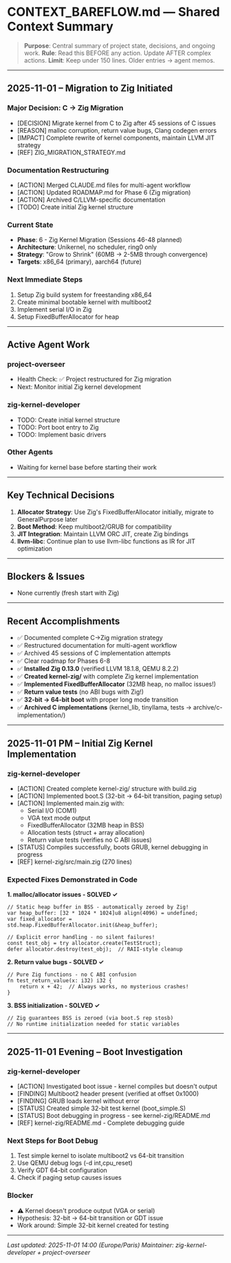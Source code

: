 # CONTEXT_BAREFLOW.md — Shared Context Summary

> **Purpose**: Central summary of project state, decisions, and ongoing work.
> **Rule**: Read this BEFORE any action. Update AFTER complex actions.
> **Limit**: Keep under 150 lines. Older entries → agent memos.

---

## 2025-11-01 – Migration to Zig Initiated

### Major Decision: C → Zig Migration
- [DECISION] Migrate kernel from C to Zig after 45 sessions of C issues
- [REASON] malloc corruption, return value bugs, Clang codegen errors
- [IMPACT] Complete rewrite of kernel components, maintain LLVM JIT strategy
- [REF] ZIG_MIGRATION_STRATEGY.md

### Documentation Restructuring
- [ACTION] Merged CLAUDE.md files for multi-agent workflow
- [ACTION] Updated ROADMAP.md for Phase 6 (Zig migration)
- [ACTION] Archived C/LLVM-specific documentation
- [TODO] Create initial Zig kernel structure

### Current State
- **Phase**: 6 - Zig Kernel Migration (Sessions 46-48 planned)
- **Architecture**: Unikernel, no scheduler, ring0 only
- **Strategy**: "Grow to Shrink" (60MB → 2-5MB through convergence)
- **Targets**: x86_64 (primary), aarch64 (future)

### Next Immediate Steps
1. Setup Zig build system for freestanding x86_64
2. Create minimal bootable kernel with multiboot2
3. Implement serial I/O in Zig
4. Setup FixedBufferAllocator for heap

---

## Active Agent Work

### project-overseer
- Health Check: ✅ Project restructured for Zig migration
- Next: Monitor initial Zig kernel development

### zig-kernel-developer
- TODO: Create initial kernel structure
- TODO: Port boot entry to Zig
- TODO: Implement basic drivers

### Other Agents
- Waiting for kernel base before starting their work

---

## Key Technical Decisions

1. **Allocator Strategy**: Use Zig's FixedBufferAllocator initially, migrate to GeneralPurpose later
2. **Boot Method**: Keep multiboot2/GRUB for compatibility
3. **JIT Integration**: Maintain LLVM ORC JIT, create Zig bindings
4. **llvm-libc**: Continue plan to use llvm-libc functions as IR for JIT optimization

---

## Blockers & Issues

- None currently (fresh start with Zig)

---

## Recent Accomplishments

- ✅ Documented complete C→Zig migration strategy
- ✅ Restructured documentation for multi-agent workflow
- ✅ Archived 45 sessions of C implementation attempts
- ✅ Clear roadmap for Phases 6-8
- ✅ **Installed Zig 0.13.0** (verified LLVM 18.1.8, QEMU 8.2.2)
- ✅ **Created kernel-zig/** with complete Zig kernel implementation
- ✅ **Implemented FixedBufferAllocator** (32MB heap, no malloc issues!)
- ✅ **Return value tests** (no ABI bugs with Zig!)
- ✅ **32-bit → 64-bit boot** with proper long mode transition
- ✅ **Archived C implementations** (kernel_lib, tinyllama, tests → archive/c-implementation/)

---

## 2025-11-01 PM – Initial Zig Kernel Implementation

### zig-kernel-developer
- [ACTION] Created complete kernel-zig/ structure with build.zig
- [ACTION] Implemented boot.S (32-bit → 64-bit transition, paging setup)
- [ACTION] Implemented main.zig with:
  - Serial I/O (COM1)
  - VGA text mode output
  - FixedBufferAllocator (32MB heap in BSS)
  - Allocation tests (struct + array allocation)
  - Return value tests (verifies no C ABI issues)
- [STATUS] Compiles successfully, boots GRUB, kernel debugging in progress
- [REF] kernel-zig/src/main.zig (270 lines)

### Expected Fixes Demonstrated in Code

**1. malloc/allocator issues - SOLVED ✓**
```zig
// Static heap buffer in BSS - automatically zeroed by Zig!
var heap_buffer: [32 * 1024 * 1024]u8 align(4096) = undefined;
var fixed_allocator = std.heap.FixedBufferAllocator.init(&heap_buffer);

// Explicit error handling - no silent failures!
const test_obj = try allocator.create(TestStruct);
defer allocator.destroy(test_obj);  // RAII-style cleanup
```

**2. Return value bugs - SOLVED ✓**
```zig
// Pure Zig functions - no C ABI confusion
fn test_return_value(x: i32) i32 {
    return x + 42;  // Always works, no mysterious crashes!
}
```

**3. BSS initialization - SOLVED ✓**
```zig
// Zig guarantees BSS is zeroed (via boot.S rep stosb)
// No runtime initialization needed for static variables
```

---

## 2025-11-01 Evening – Boot Investigation

### zig-kernel-developer
- [ACTION] Investigated boot issue - kernel compiles but doesn't output
- [FINDING] Multiboot2 header present (verified at offset 0x1000)
- [FINDING] GRUB loads kernel without error
- [STATUS] Created simple 32-bit test kernel (boot_simple.S)
- [STATUS] Boot debugging in progress - see kernel-zig/README.md
- [REF] kernel-zig/README.md - Complete debugging guide

### Next Steps for Boot Debug
1. Test simple kernel to isolate multiboot2 vs 64-bit transition
2. Use QEMU debug logs (-d int,cpu_reset)
3. Verify GDT 64-bit configuration
4. Check if paging setup causes issues

### Blocker
- ⚠️ Kernel doesn't produce output (VGA or serial)
- Hypothesis: 32-bit → 64-bit transition or GDT issue
- Work around: Simple 32-bit kernel created for testing

---

_Last updated: 2025-11-01 14:00 (Europe/Paris)_
_Maintainer: zig-kernel-developer + project-overseer_
